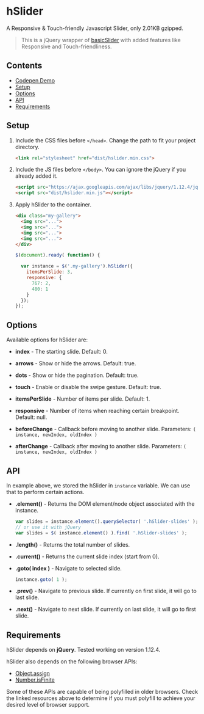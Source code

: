 # hSlider

A Responsive & Touch-friendly Javascript Slider, only 2.01KB gzipped.

> This is a jQuery wrapper of [basicSlider](https://github.com/electerious/basicSlider) with added features like Responsive and Touch-friendliness.

## Contents

- [Codepen Demo](https://codepen.io/hrsetyono/pen/ebbeJJ)
- [Setup](#setup)
- [Options](#options)
- [API](#api)
- [Requirements](#requirements)

## Setup

1. Include the CSS files before `</head>`. Change the path to fit your project directory.

	```html
	<link rel="stylesheet" href="dist/hslider.min.css">
	```

1. Include the JS files before `</body>`. You can ignore the jQuery if you already added it.

	```html
	<script src="https://ajax.googleapis.com/ajax/libs/jquery/1.12.4/jquery.min.js"></script>
	<script src="dist/hslider.min.js"></script>
	```

1. Apply hSlider to the container.

	```html
	<div class="my-gallery">
	  <img src="...">
	  <img src="...">
	  <img src="...">
	  <img src="...">
	</div>
	```

	```js
	$(document).ready( function() {

	  var instance = $('.my-gallery').hSlider({
	    itemsPerSlide: 3,
	    responsive: {
	      767: 2,
	      480: 1
	    }
	  });
	});
	```

## Options

Available options for hSlider are:

- **index** - The starting slide. Default: 0.
- **arrows** - Show or hide the arrows. Default: true.
- **dots** - Show or hide the pagination. Default: true.
- **touch** - Enable or disable the swipe gesture. Default: true.

- **itemsPerSlide** - Number of items per slide. Default: 1.
- **responsive** - Number of items when reaching certain breakpoint. Default: null.

- **beforeChange** - Callback before moving to another slide. Parameters: `( instance, newIndex, oldIndex )`
- **afterChange** - Callback after moving to another slide. Parameters: `( instance, newIndex, oldIndex )`

## API

In example above, we stored the hSlider in `instance` variable. We can use that to perform certain actions.

- **.element()** - Returns the DOM element/node object associated with the instance.

	```js
	var slides = instance.element().querySelector( '.hSlider-slides' );
	// or use it with jQuery
	var slides = $( instance.element() ).find( '.hSlider-slides' );
	```

- **.length()** - Returns the total number of slides.

- **.current()** - Returns the current slide index (start from 0).

- **.goto( index )** - Navigate to selected slide.

	```js
	instance.goto( 1 );
	```

- **.prev()** - Navigate to previous slide. If currently on first slide, it will go to last slide.

- **.next()** - Navigate to next slide. If currently on last slide, it will go to first slide.

## Requirements

hSlider depends on **jQuery**. Tested working on version 1.12.4.

hSlider also depends on the following browser APIs:

- [Object.assign](http://www.ecma-international.org/ecma-262/6.0/#sec-object.assign)
- [Number.isFinite](http://www.ecma-international.org/ecma-262/6.0/#sec-number.isfinite)

Some of these APIs are capable of being polyfilled in older browsers. Check the linked resources above to determine if you must polyfill to achieve your desired level of browser support.